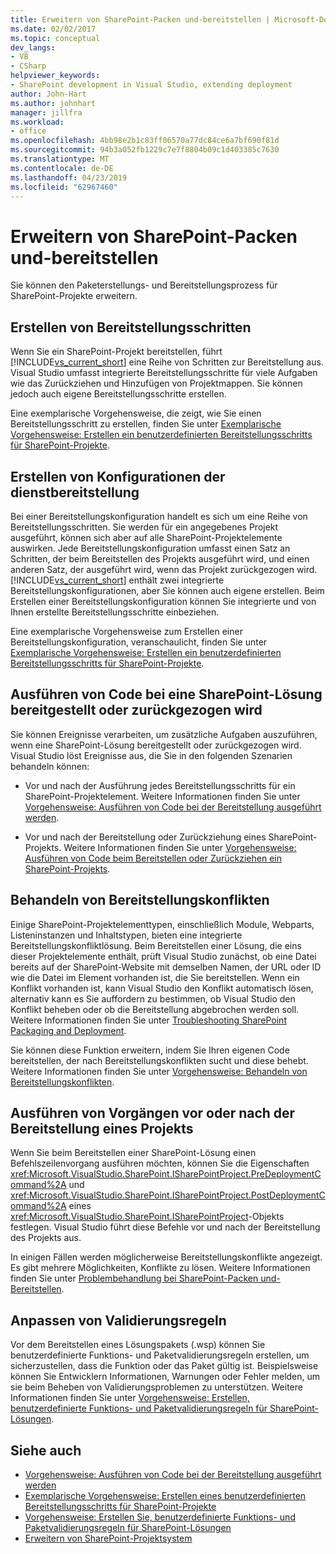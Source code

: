 ```yaml
---
title: Erweitern von SharePoint-Packen und-bereitstellen | Microsoft-Dokumentation
ms.date: 02/02/2017
ms.topic: conceptual
dev_langs:
- VB
- CSharp
helpviewer_keywords:
- SharePoint development in Visual Studio, extending deployment
author: John-Hart
ms.author: johnhart
manager: jillfra
ms.workload:
- office
ms.openlocfilehash: 4bb98e2b1c83ff06570a77dc84ce6a7bf690f81d
ms.sourcegitcommit: 94b3a052fb1229c7e7f8804b09c1d403385c7630
ms.translationtype: MT
ms.contentlocale: de-DE
ms.lasthandoff: 04/23/2019
ms.locfileid: "62967460"
---
```

# <a name="extend-sharepoint-packaging-and-deployment"></a>Erweitern von SharePoint-Packen und-bereitstellen
  Sie können den Paketerstellungs- und Bereitstellungsprozess für SharePoint-Projekte erweitern.

## <a name="create-deployment-steps"></a>Erstellen von Bereitstellungsschritten
 Wenn Sie ein SharePoint-Projekt bereitstellen, führt [!INCLUDE[vs_current_short](../sharepoint/includes/vs-current-short-md.md)] eine Reihe von Schritten zur Bereitstellung aus. Visual Studio umfasst integrierte Bereitstellungsschritte für viele Aufgaben wie das Zurückziehen und Hinzufügen von Projektmappen. Sie können jedoch auch eigene Bereitstellungsschritte erstellen.

 Eine exemplarische Vorgehensweise, die zeigt, wie Sie einen Bereitstellungsschritt zu erstellen, finden Sie unter [Exemplarische Vorgehensweise: Erstellen ein benutzerdefinierten Bereitstellungsschritts für SharePoint-Projekte](../sharepoint/walkthrough-creating-a-custom-deployment-step-for-sharepoint-projects.md).

## <a name="create-deployment-configurations"></a>Erstellen von Konfigurationen der dienstbereitstellung
 Bei einer Bereitstellungskonfiguration handelt es sich um eine Reihe von Bereitstellungsschritten. Sie werden für ein angegebenes Projekt ausgeführt, können sich aber auf alle SharePoint-Projektelemente auswirken. Jede Bereitstellungskonfiguration umfasst einen Satz an Schritten, der beim Bereitstellen des Projekts ausgeführt wird, und einen anderen Satz, der ausgeführt wird, wenn das Projekt zurückgezogen wird. [!INCLUDE[vs_current_short](../sharepoint/includes/vs-current-short-md.md)] enthält zwei integrierte Bereitstellungskonfigurationen, aber Sie können auch eigene erstellen. Beim Erstellen einer Bereitstellungskonfiguration können Sie integrierte und von Ihnen erstellte Bereitstellungsschritte einbeziehen.

 Eine exemplarische Vorgehensweise zum Erstellen einer Bereitstellungskonfiguration, veranschaulicht, finden Sie unter [Exemplarische Vorgehensweise: Erstellen ein benutzerdefinierten Bereitstellungsschritts für SharePoint-Projekte](../sharepoint/walkthrough-creating-a-custom-deployment-step-for-sharepoint-projects.md).

## <a name="run-code-when-a-sharepoint-solution-is-deployed-or-retracted"></a>Ausführen von Code bei eine SharePoint-Lösung bereitgestellt oder zurückgezogen wird
 Sie können Ereignisse verarbeiten, um zusätzliche Aufgaben auszuführen, wenn eine SharePoint-Lösung bereitgestellt oder zurückgezogen wird. Visual Studio löst Ereignisse aus, die Sie in den folgenden Szenarien behandeln können:

- Vor und nach der Ausführung jedes Bereitstellungsschritts für ein SharePoint-Projektelement. Weitere Informationen finden Sie unter [Vorgehensweise: Ausführen von Code bei der Bereitstellung ausgeführt werden](../sharepoint/how-to-run-code-when-deployment-steps-are-executed.md).

- Vor und nach der Bereitstellung oder Zurückziehung eines SharePoint-Projekts. Weitere Informationen finden Sie unter [Vorgehensweise: Ausführen von Code beim Bereitstellen oder Zurückziehen ein SharePoint-Projekts](../sharepoint/how-to-run-code-when-a-sharepoint-project-is-deployed-or-retracted.md).

## <a name="handle-deployment-conflicts"></a>Behandeln von Bereitstellungskonflikten
 Einige SharePoint-Projektelementtypen, einschließlich Module, Webparts, Listeninstanzen und Inhaltstypen, bieten eine integrierte Bereitstellungskonfliktlösung. Beim Bereitstellen einer Lösung, die eins dieser Projektelemente enthält, prüft Visual Studio zunächst, ob eine Datei bereits auf der SharePoint-Website mit demselben Namen, der URL oder ID wie die Datei im Element vorhanden ist, die Sie bereitstellen. Wenn ein Konflikt vorhanden ist, kann Visual Studio den Konflikt automatisch lösen, alternativ kann es Sie auffordern zu bestimmen, ob Visual Studio den Konflikt beheben oder ob die Bereitstellung abgebrochen werden soll. Weitere Informationen finden Sie unter [Troubleshooting SharePoint Packaging and Deployment](../sharepoint/troubleshooting-sharepoint-packaging-and-deployment.md).

 Sie können diese Funktion erweitern, indem Sie Ihren eigenen Code bereitstellen, der nach Bereitstellungskonflikten sucht und diese behebt. Weitere Informationen finden Sie unter [Vorgehensweise: Behandeln von Bereitstellungskonflikten](../sharepoint/how-to-handle-deployment-conflicts.md).

## <a name="run-command-line-operations-before-or-after-a-project-is-deployed"></a>Ausführen von Vorgängen vor oder nach der Bereitstellung eines Projekts
 Wenn Sie beim Bereitstellen einer SharePoint-Lösung einen Befehlszeilenvorgang ausführen möchten, können Sie die Eigenschaften <xref:Microsoft.VisualStudio.SharePoint.ISharePointProject.PreDeploymentCommand%2A> und <xref:Microsoft.VisualStudio.SharePoint.ISharePointProject.PostDeploymentCommand%2A> eines <xref:Microsoft.VisualStudio.SharePoint.ISharePointProject>-Objekts festlegen. Visual Studio führt diese Befehle vor und nach der Bereitstellung des Projekts aus.

 In einigen Fällen werden möglicherweise Bereitstellungskonflikte angezeigt. Es gibt mehrere Möglichkeiten, Konflikte zu lösen. Weitere Informationen finden Sie unter [Problembehandlung bei SharePoint-Packen und-Bereitstellen](../sharepoint/troubleshooting-sharepoint-packaging-and-deployment.md).

## <a name="customize-validation-rules"></a>Anpassen von Validierungsregeln
 Vor dem Bereitstellen eines Lösungspakets (.wsp) können Sie benutzerdefinierte Funktions- und Paketvalidierungsregeln erstellen, um sicherzustellen, dass die Funktion oder das Paket gültig ist. Beispielsweise können Sie Entwicklern Informationen, Warnungen oder Fehler melden, um sie beim Beheben von Validierungsproblemen zu unterstützen. Weitere Informationen finden Sie unter [Vorgehensweise: Erstellen, benutzerdefinierte Funktions- und Paketvalidierungsregeln für SharePoint-Lösungen](../sharepoint/how-to-create-custom-feature-and-package-validation-rules-for-sharepoint-solutions.md).

## <a name="see-also"></a>Siehe auch
- [Vorgehensweise: Ausführen von Code bei der Bereitstellung ausgeführt werden](../sharepoint/how-to-run-code-when-deployment-steps-are-executed.md)
- [Exemplarische Vorgehensweise: Erstellen eines benutzerdefinierten Bereitstellungsschritts für SharePoint-Projekte](../sharepoint/walkthrough-creating-a-custom-deployment-step-for-sharepoint-projects.md)
- [Vorgehensweise: Erstellen Sie, benutzerdefinierte Funktions- und Paketvalidierungsregeln für SharePoint-Lösungen](../sharepoint/how-to-create-custom-feature-and-package-validation-rules-for-sharepoint-solutions.md)
- [Erweitern von SharePoint-Projektsystem](../sharepoint/extending-the-sharepoint-project-system.md)

